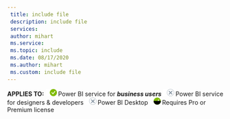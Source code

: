 ```yaml
---
 title: include file
 description: include file
 services: 
 author: mihart
 ms.service: 
 ms.topic: include
 ms.date: 08/17/2020
 ms.author: mihart
 ms.custom: include file
---
```


<Token>**APPLIES TO:** ![Applies to.](media/yes.png)Power BI service for ***business users*** ![Does not apply to.](media/no.png)Power BI service for designers & developers ![Does not apply to.](media/no.png)Power BI Desktop ![Depends on license.](media/maybe.png)Requires Pro or Premium license </Token>